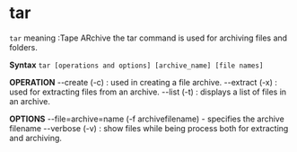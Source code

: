 # tar 
``tar`` meaning :Tape ARchive
the tar command is used for archiving files  and folders.

**Syntax**
``tar [operations and options] [archive_name] [file names]``

**OPERATION**
--create  (-c) : used in creating a file archive.
--extract (-x) : used for extracting files from an archive.
--list (-t) : displays a list of files in an archive.

**OPTIONS**
--file=archive=name (-f archivefilename)  - specifies the archive filename
--verbose (-v) : show files while being process both for extracting and archiving.
